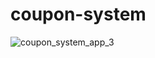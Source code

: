 # coupon-system

![coupon_system_app_3](https://user-images.githubusercontent.com/113261408/224434489-e5774455-90ca-4e55-a6b7-96accb710ac7.gif)



